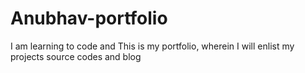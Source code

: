 # Anubhav-portfolio
I am learning to code and This is my portfolio, wherein I will enlist my projects source codes and blog

